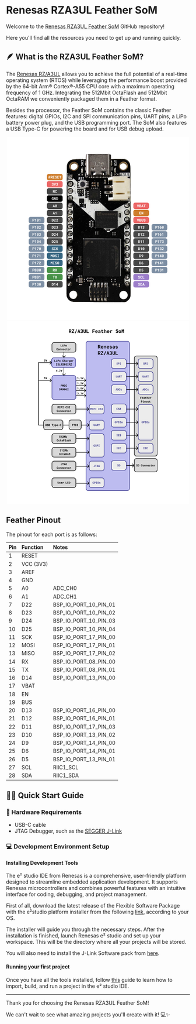 # Renesas RZA3UL Feather SoM 

Welcome to the <a href="https://zalmotek.com/products/RZA3UL-Feather-SoM/">Renesas RZA3UL Feather SoM</a> GitHub repository!

Here you'll find all the resources you need to get up and running quickly.

## 🪶 What is the RZA3UL Feather SoM?

The <a href="https://www.renesas.com/en/products/microcontrollers-microprocessors/rz-mpus/rza3ul-powerful-1ghz-64-bit-mpus-rtos-support-enables-high-definition-hmi-and-quick-startup">Renesas RZ/A3UL</a> allows you to achieve the full potential of a real-time operating system (RTOS) while leveraging the performance boost provided by the 64-bit Arm® Cortex®-A55 CPU core with a maximum operating frequency of 1 GHz. Integrating the 512Mbit OctaFlash and 512Mbit OctaRAM we conveniently packaged them in a Feather format.

Besides the processor, the Feather SoM contains the classic Feather features: digital GPIOs, I2C and SPI communication pins, UART pins, a LiPo battery power plug, and the USB programming port. The SoM also features a USB Type-C for powering the board and for USB debug upload.

<p align="center">
  <img src="images/Feather-RZA3UL-pinout.png" height="500">
  <img src="images/Feather-RZA3UL-BD.png" height="500">
</p>

## Feather Pinout

The pinout for each port is as follows:

| Pin | Function | Notes |
| :-- | :-- | :-- |
| 1   | RESET |  |
| 2   | VCC (3V3) |  |
| 3   | AREF |  |
| 4   | GND |  |
| 5   | A0 | ADC_CH0 |
| 6   | A1 | ADC_CH1 |
| 7   | D22 | BSP_IO_PORT_10_PIN_01 |
| 8   | D23 | BSP_IO_PORT_10_PIN_02 |
| 9   | D24 | BSP_IO_PORT_10_PIN_03 |
| 10  | D25 | BSP_IO_PORT_10_PIN_04 |
| 11  | SCK | BSP_IO_PORT_17_PIN_00 |
| 12  | MOSI | BSP_IO_PORT_17_PIN_01 |
| 13  | MISO | BSP_IO_PORT_17_PIN_02 |
| 14  | RX | BSP_IO_PORT_08_PIN_00 |
| 15  | TX | BSP_IO_PORT_08_PIN_01 |
| 16  | D14 | BSP_IO_PORT_13_PIN_00 |
| 17  | VBAT |  |
| 18  | EN |  |
| 19  | BUS |  |
| 20  | D13 | BSP_IO_PORT_16_PIN_00 |
| 21  | D12 | BSP_IO_PORT_16_PIN_01 |
| 22  | D11 | BSP_IO_PORT_17_PIN_03 |
| 23  | D10 | BSP_IO_PORT_13_PIN_02 |
| 24  | D9  | BSP_IO_PORT_14_PIN_00 |
| 25  | D6  | BSP_IO_PORT_14_PIN_01 |
| 26  | D5  | BSP_IO_PORT_13_PIN_01 |
| 27  | SCL | RIIC1_SCL |
| 28  | SDA | RIIC1_SDA |

## 🐣🏁 Quick Start Guide

### 🔌 Hardware Requirements
- USB-C cable
- JTAG Debugger, such as the <a href="https://www.segger.com/products/debug-probes/j-link/">SEGGER J-Link</a>

### 💻 Development Environment Setup

#### Installing Development Tools

The e² studio IDE from Renesas is a comprehensive, user-friendly platform designed to streamline embedded application development. It supports Renesas microcontrollers and combines powerful features with an intuitive interface for coding, debugging, and project management.

First of all, download the latest release of the Flexible Software Package with the e²studio platform installer from the following <a href="https://www.renesas.com/us/en/software-tool/e2studio-information-rz-family">link</a>, according to your OS.

The installer will guide you through the necessary steps. After the installation is finished, launch Renesas e² studio and set up your workspace. This will be the directory where all your projects will be stored.

You will also need to install the J-Link Software pack from <a href="https://www.segger.com/products/debug-probes/j-link/technology/flash-download/">here</a>.

#### Running your first project

Once you have all the tools installed, follow <a href="https://github.com/Zalmotek/renesas-RZA3UL-feather/tree/main/firmware/Blink/RZA3UL_Feather_Blink">this</a> guide to learn how to import, build, and run a project in the e² studio IDE. 

---
Thank you for choosing the Renesas RZA3UL Feather SoM! 

We can't wait to see what amazing projects you'll create with it! 💻✨
